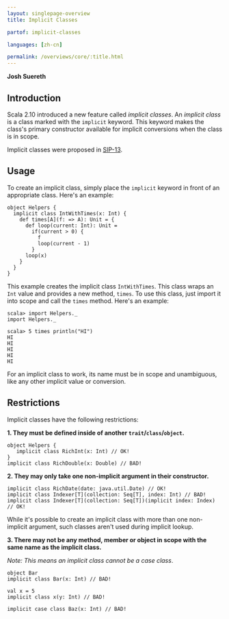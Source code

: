 ```yaml
---
layout: singlepage-overview
title: Implicit Classes

partof: implicit-classes

languages: [zh-cn]

permalink: /overviews/core/:title.html
---
```


**Josh Suereth**

## Introduction

Scala 2.10 introduced a new feature called *implicit classes*.  An *implicit class* is a class
marked with the `implicit` keyword.  This keyword makes the class's primary constructor available
for implicit conversions when the class is in scope.

Implicit classes were proposed in [SIP-13](https://docs.scala-lang.org/sips/pending/implicit-classes.html).

## Usage

To create an implicit class, simply place the `implicit` keyword in front of an appropriate
class.  Here's an example:

    object Helpers {
      implicit class IntWithTimes(x: Int) {
        def times[A](f: => A): Unit = {
          def loop(current: Int): Unit =
            if(current > 0) {
              f
              loop(current - 1)
            }
          loop(x)
        }
      }
    }

This example creates the implicit class `IntWithTimes`.  This class wraps an `Int` value and provides
a new method, `times`.   To use this class, just import it into scope and call the `times` method.
Here's an example:

    scala> import Helpers._
    import Helpers._

    scala> 5 times println("HI")
    HI
    HI
    HI
    HI
    HI

For an implicit class to work, its name must be in scope and unambiguous, like any other implicit
value or conversion.


## Restrictions

Implicit classes have the following restrictions:

**1. They must be defined inside of another `trait`/`class`/`object`.**


    object Helpers {
       implicit class RichInt(x: Int) // OK!
    }
    implicit class RichDouble(x: Double) // BAD!


**2. They may only take one non-implicit argument in their constructor.**


    implicit class RichDate(date: java.util.Date) // OK!
    implicit class Indexer[T](collection: Seq[T], index: Int) // BAD!
    implicit class Indexer[T](collection: Seq[T])(implicit index: Index) // OK!


While it's possible to create an implicit class with more than one non-implicit argument, such classes
aren't used during implicit lookup.


**3. There may not be any method, member or object in scope with the same name as the implicit class.**

*Note: This means an implicit class cannot be a case class*.

    object Bar
    implicit class Bar(x: Int) // BAD!

    val x = 5
    implicit class x(y: Int) // BAD!

    implicit case class Baz(x: Int) // BAD!
